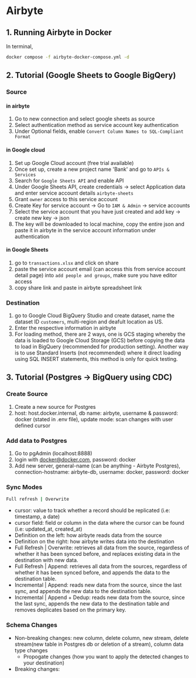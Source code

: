 # Airbyte

## 1. Running Airbyte in Docker
In terminal, 
```sh 
docker compose -f airbyte-docker-compose.yml -d
```

## 2. Tutorial (Google Sheets to Google BigQery)

### Source
#### in airbyte
1. Go to new connection and select google sheets as source
2. Select authentication method as service account key authentication
3. Under Optional fields, enable `Convert Column Names to SQL-Compliant Format`

#### in Google cloud
1. Set up Google Cloud account (free trial available)
2. Once set up, create a new project name 'Bank' and go to `APIs & Services`
3. Search for `Google Sheets API` and enable API
4. Under Google Sheets API, create credentials -> select Application data and enter service account details `airbyte-sheets`
5. Grant `owner` access to this service account
6. Create Key for service account -> Go to `IAM & Admin` -> service accounts
7. Select the service account that you have just created and add key -> create new key -> json
8. The key will be downloaded to local machine, copy the entire json and paste it in airbyte in the service account information under authentication

#### in Google Sheets
1. go to `transactions.xlsx` and click on share
2. paste the service account email (can access this from service account detail page) into `add people and groups`, make sure you have editor access
3. copy share link and paste in airbyte spreadsheet link

### Destination
1. go to Google Cloud BigQuery Studio and create dataset, name the dataset ID `customers`, multi-region and deafult location as US. 
2. Enter the respective information in airbyte
3. For loading method, there are 2 ways, one is GCS staging whereby the data is loaded to Google Cloud Storage (GCS) before copying the data to load in BigQuery (recommended for production setting). Another way is to use Standard Inserts (not recommended) where it direct loading using SQL INSERT statements, this method is only for quick testing.

## 3. Tutorial (Postgres -> BigQuery using CDC)

### Create Source
1. Create a new source for Postgres
2. host: host.docker.internal, db name: airbyte, username & password: docker (stated in .env file), update mode: scan changes with user defined cursor

### Add data to Postgres
1. Go to pgAdmin (localhost:8888)
2. login with docker@docker.com, password: docker
3. Add new server, general-name (can be anything - Airbyte Postgres), connection-hostname: airbyte-db, username: docker, password: docker

### Sync Modes
```sh
Full refresh | Overwrite
```
- cursor: value to track whether a record should be replicated (i.e: timestamp, a date)
- cursor field: field or column in the data where the cursor can be found (i.e: updated_at, created_at)
- Definition on the left: how airbyte reads data from the source
- Definition on the right: how airbyte writes data into the destination
- Full Refresh | Overwrite: retrieves all data from the source, regardless of whether it has been synced before, and replaces existing data in the destination with new data.
- Full Refresh | Append: retrieves all data from the sources, regardless of whether it has been synced before, and appends the data to the destination table.
- Incremental | Append: reads new data from the source, since the last sync, and appends the new data to the destination table.
- Incremental | Append + Dedup: reads new data from the source, since the last sync, appends the new data to the destination table and removes deplicates based on the primary key.

### Schema Changes

- Non-breaking changes: new column, delete column, new stream, delete stream(new table in Postgres db or deletion of a stream), column data type changes
  - Propogate changes (how you want to apply the detected changes to your destination)
- Breaking changes: 